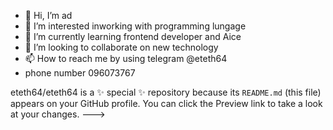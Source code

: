 - 👋 Hi, I’m ad
- 👀 I’m interested inworking with programming lungage
- 🌱 I’m currently learning frontend developer and Aice
- 💞️ I’m looking to collaborate on new technology 
- 📫 How to reach me by using telegram @eteth64
- phone number 096073767
  
eteth64/eteth64 is a ✨ special ✨ repository because its `README.md` (this file) appears on your GitHub profile.
You can click the Preview link to take a look at your changes.
--->
